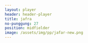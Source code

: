 ```yaml
---
layout: player
header: header-player
title: jafra
no-punggung: 27
position: midfielder
image: /assets/img/pp/jafar-new.png
---
```

